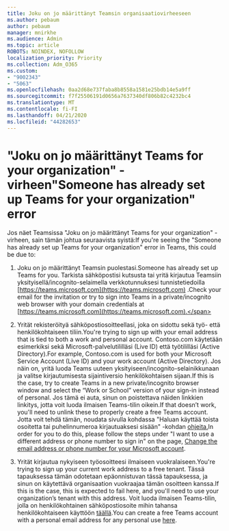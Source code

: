 ```yaml
---
title: Joku on jo määrittänyt Teamsin organisaatiovirheeseen
ms.author: pebaum
author: pebaum
manager: mnirkhe
ms.audience: Admin
ms.topic: article
ROBOTS: NOINDEX, NOFOLLOW
localization_priority: Priority
ms.collection: Adm_O365
ms.custom:
- "9002343"
- "5063"
ms.openlocfilehash: 0aa2d68e737faba8b8558a1581e25bdb14e5a9ff
ms.sourcegitcommit: f7f25506191d0656a7637340df806b82c4232bc4
ms.translationtype: MT
ms.contentlocale: fi-FI
ms.lasthandoff: 04/21/2020
ms.locfileid: "44282653"
---
```

# <a name="someone-has-already-set-up-teams-for-your-organization-error"></a><span data-ttu-id="8e2d0-102">"Joku on jo määrittänyt Teams for your organization" -virheen</span><span class="sxs-lookup"><span data-stu-id="8e2d0-102">"Someone has already set up Teams for your organization" error</span></span>

<span data-ttu-id="8e2d0-103">Jos näet Teamsissa "Joku on jo määrittänyt Teams for your organization" -virheen, sain tämän johtua seuraavista syistä:</span><span class="sxs-lookup"><span data-stu-id="8e2d0-103">If you're seeing the "Someone has already set up Teams for your organization" error in Teams, this could be due to:</span></span>

1. <span data-ttu-id="8e2d0-104">Joku on jo määrittänyt Teamsin puolestasi.</span><span class="sxs-lookup"><span data-stu-id="8e2d0-104">Someone has already set up Teams for you.</span></span> <span data-ttu-id="8e2d0-105">Tarkista sähköpostisi kutsusta tai yritä kirjautua Teamsiin yksityisellä/incognito-selaimella verkkotunnuksesi tunnistetiedoilla [https://teams.microsoft.com](https://teams.microsoft.com) .</span><span class="sxs-lookup"><span data-stu-id="8e2d0-105">Check your email for the invitation or try to sign into Teams in a private/incognito web browser with your domain credentials at [https://teams.microsoft.com](https://teams.microsoft.com).</span></span>

2. <span data-ttu-id="8e2d0-106">Yrität rekisteröityä sähköpostiosoitteellasi, joka on sidottu sekä työ- että henkilökohtaiseen tiliin.</span><span class="sxs-lookup"><span data-stu-id="8e2d0-106">You're trying to sign up with your email address that is tied to both a work and personal account.</span></span> <span data-ttu-id="8e2d0-107">Contoso.com käytetään esimerkiksi sekä Microsoft-palvelutililläsi (Live ID) että työtililläsi (Active Directory).</span><span class="sxs-lookup"><span data-stu-id="8e2d0-107">For example, Contoso.com is used for both your Microsoft Service Account (Live ID) and your work account (Active Directory).</span></span> <span data-ttu-id="8e2d0-108">Jos näin on, yritä luoda Teams uuteen yksityiseen/incognito-selainikkunaan ja valitse kirjautumisesta sijaintiversio henkilökohtaisen sijaan.</span><span class="sxs-lookup"><span data-stu-id="8e2d0-108">If this is the case, try to create Teams in a new private/incognito browser window and select the “Work or School” version of your sign-in instead of personal.</span></span> <span data-ttu-id="8e2d0-109">Jos tämä ei auta, sinun on poistettava näiden linkkien linkitys, jotta voit luoda ilmaisen Teams-tilin oikein.</span><span class="sxs-lookup"><span data-stu-id="8e2d0-109">If that doesn’t work, you'll need to unlink these to properly create a free Teams account.</span></span> <span data-ttu-id="8e2d0-110">Jotta voit tehdä tämän, noudata sivulla kohdassa "Haluan käyttää toista osoitetta tai puhelinnumeroa kirjautuaksesi sisään" -kohdan [ohjeita.](https://support.microsoft.com/help/12407)</span><span class="sxs-lookup"><span data-stu-id="8e2d0-110">In order for you to do this, please follow the steps under "I want to use a different address or phone number to sign in" on the page, [Change the email address or phone number for your Microsoft account](https://support.microsoft.com/help/12407).</span></span>

3. <span data-ttu-id="8e2d0-111">Yrität kirjautua nykyiseen työosoitteesi ilmaiseen vuokralaiseen.</span><span class="sxs-lookup"><span data-stu-id="8e2d0-111">You're trying to sign up your current work address to a free tenant.</span></span> <span data-ttu-id="8e2d0-112">Tässä tapauksessa tämän odotetaan epäonnistuvan tässä tapauksessa, ja sinun on käytettävä organisaation vuokraajaa tämän osoitteen kanssa.</span><span class="sxs-lookup"><span data-stu-id="8e2d0-112">If this is the case, this is expected to fail here, and you'll need to use your organization’s tenant with this address.</span></span> <span data-ttu-id="8e2d0-113">Voit luoda ilmaisen Teams-tilin, jolla on henkilökohtainen sähköpostiosoite mihin tahansa henkilökohtaiseen käyttöön [täällä](https://products.office.com/microsoft-teams/group-chat-software).</span><span class="sxs-lookup"><span data-stu-id="8e2d0-113">You can create a free Teams account with a personal email address for any personal use [here](https://products.office.com/microsoft-teams/group-chat-software).</span></span>
